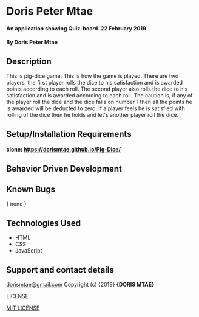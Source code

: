 # Doris Peter Mtae
#### An application showing Quiz-board. 22 February 2019
#### By Doris Peter Mtae
## Description
This is pig-dice game. This is how the game is played. There are two players, the first player rolls the dice to his satisfaction and is awarded points according to each roll. The second player also rolls the dice to his satisfaction and is awarded according to each roll. The caution is, if any of the player roll the dice and the dice falls on number 1 then all the points he is awarded will be deducted to zero. If a player feels  he is satisfied with rolling of the dice then he holds and let's another player roll the dice.
## Setup/Installation Requirements
#### clone: https://dorismtae.github.io/Pig-Dice/
## Behavior Driven Development
## Known Bugs
{ none }
## Technologies Used
* HTML
* CSS
* JavaScript
## Support and contact details
 dorismtae@gmail.com
Copyright (c) {2019} **{DORIS MTAE}**

LICENSE

 [MIT LICENSE](LICENSE)
